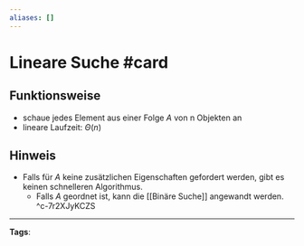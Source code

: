 ```yaml
---
aliases: []
---
```


# Lineare Suche #card
## Funktionsweise
- schaue jedes Element aus einer Folge $A$ von n Objekten an
- lineare Laufzeit: $\Theta(n)$
## Hinweis
- Falls für $A$ keine zusätzlichen Eigenschaften gefordert werden, gibt es keinen schnelleren Algorithmus.
	- Falls $A$ geordnet ist, kann die [[Binäre Suche]] angewandt werden.
^c-7r2XJyKCZS
---
**Tags**: